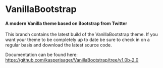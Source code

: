 VanillaBootstrap
================

#### A modern Vanilla theme based on Bootstrap from Twitter

This branch contains the latest build of the VanillaBootstrap theme. If you want your theme to be completely up to date be sure to check in on a regular basis and download the latest source code.

Documentation can be found here: https://github.com/kasperisager/VanillaBootstrap/tree/v1.0b-2.0